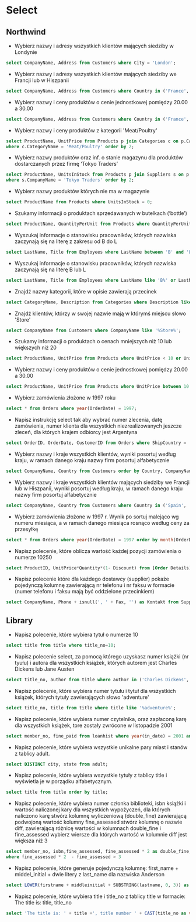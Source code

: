 # Select

## Northwind

* Wybierz nazwy i adresy wszystkich klientów mających siedziby w Londynie

```sql
select CompanyName, Address from Customers where City = 'London';
```

* Wybierz nazwy i adresy wszystkich klientów mających siedziby we Francji lub w Hiszpanii

```sql
select CompanyName, Address from Customers where Country in ('France', 'Spain');
```

* Wybierz nazwy i ceny produktów o cenie jednostkowej pomiędzy 20.00 a 30.00

```sql
select CompanyName, Address from Customers where Country in ('France', 'Spain');
```

* Wybierz nazwy i ceny produktów z kategorii 'Meat/Poultry'

```sql
select ProductName, UnitPrice from Products p join Categories c on p.CategoryID = c.CategoryID 
where c.CategoryName = 'Meat/Poultry' order by 2;
```

* Wybierz nazwy produktów oraz inf. o stanie magazynu dla produktów dostarczanych przez firmę ‘Tokyo Tradersʼ

```sql
select ProductName, UnitsInStock from Products p join Suppliers s on p.SupplierID = s.SupplierID
where s.CompanyName = 'Tokyo Traders' order by 2;
```

* Wybierz nazwy produktów których nie ma w magazynie

```sql
select ProductName from Products where UnitsInStock = 0;
```

* Szukamy informacji o produktach sprzedawanych w butelkach (‘bottleʼ)
  
```sql
select ProductName, QuantityPerUnit from Products where QuantityPerUnit like '%bottle%';
```

* Wyszukaj informacje o stanowisku pracowników, których nazwiska zaczynają się na literę z zakresu od B do L

```sql
select LastName, Title from Employees where LastName between 'B' and 'L';
```

* Wyszukaj informacje o stanowisku pracowników, których nazwiska zaczynają się na literę B lub L

```sql
select LastName, Title from Employees where LastName like 'B%' or LastName like 'L%';
```

* Znajdź nazwy kategorii, które w opisie zawierają przecinek

```sql
select CategoryName, Description from Categories where Description like '%,%';
```

* Znajdź klientów, którzy w swojej nazwie mają w którymś miejscu słowo 'Store'

```sql
select CompanyName from Customers where CompanyName like '%Store%';
```

* Szukamy informacji o produktach o cenach mniejszych niż 10 lub większych niż 20

```sql
select ProductName, UnitPrice from Products where UnitPrice < 10 or UnitPrice > 20;
```

* Wybierz nazwy i ceny produktów o cenie jednostkowej pomiędzy 20.00 a 30.00
  
```sql
select ProductName, UnitPrice from Products where UnitPrice between 10 and 20 order by 2;
```

* Wybierz zamówienia złożone w 1997 roku
  
```sql
select * from Orders where year(OrderDate) = 1997;
```

* Napisz instrukcję select tak aby wybrać numer zlecenia, datę zamówienia, numer klienta dla wszystkich niezrealizowanych jeszcze zleceń, dla których krajem odbiorcy jest Argentyna
  
```sql
select OrderID, OrderDate, CustomerID from Orders where ShipCountry = 'Argentina' and ShippedDate is null;
```

* Wybierz nazwy i kraje wszystkich klientów, wyniki posortuj według kraju, w ramach danego kraju nazwy firm posortuj alfabetycznie

```sql
select CompanyName, Country from Customers order by Country, CompanyName;
```

* Wybierz nazwy i kraje wszystkich klientów mających siedziby we Francji lub w
Hiszpanii, wyniki posortuj według kraju, w ramach danego kraju nazwy firm posortuj
alfabetycznie

```sql
select CompanyName, Country from Customers where Country in ('Spain', 'France') order by Country, CompanyName;
```

* Wybierz zamówienia złożone w 1997 r. Wynik po sortuj malejąco wg numeru
miesiąca, a w ramach danego miesiąca rosnąco według ceny za przesyłkę

```sql
select * from Orders where year(OrderDate) = 1997 order by month(OrderDate) desc, Freight;
```

* Napisz polecenie, które oblicza wartość każdej pozycji zamówienia o numerze 10250

```sql
select ProductID, UnitPrice*Quantity*(1- Discount) from [Order Details] od where OrderID = 10250;
```

* Napisz polecenie które dla każdego dostawcy (supplier) pokaże pojedynczą kolumnę
zawierającą nr telefonu i nr faksu w formacie (numer telefonu i faksu mają być
oddzielone przecinkiem)

```sql
select CompanyName, Phone + isnull(', ' + Fax, '') as Kontakt from Suppliers;
```

## Library

* Napisz polecenie, które wybiera tytuł o numerze 10

```sql
select title from title where title_no=10;
```

* Napisz polecenie select, za pomocą którego uzyskasz numer książki (nr tyułu) i autora dla wszystkich książek, których autorem jest Charles Dickens lub Jane Austen

```sql
select title_no, author from title where author in ('Charles Dickens', 'Jane Austen');
```

* Napisz polecenie, które wybiera numer tytułu i tytuł dla wszystkich książek, których tytuły zawierających słowo 'adventure'

```sql
select title_no, title from title where title like '%adventure%';
```

* Napisz polecenie, które wybiera numer czytelnika, oraz zapłaconą karę dla wszystkich książek, tore zostały zwrócone w listopadzie 2001

```sql
select member_no, fine_paid from loanhist where year(in_date) = 2001 and month (in_date) = 11 and fine_paid is not null;
```

* Napisz polecenie, które wybiera wszystkie unikalne pary miast i stanów z tablicy adult.

```sql
select DISTINCT city, state from adult;
```

* Napisz polecenie, które wybiera wszystkie tytuły z tablicy title i wyświetla je w porządku alfabetycznym.

```sql
select title from title order by title;
```

* Napisz polecenie, które wybiera numer członka biblioteki, isbn książki i wartość naliczonej kary dla wszystkich wypożyczeń, dla których naliczono karę
stwórz kolumnę wyliczeniową (double_fine) zawierającą podwojoną wartość kolumny fine_assessed
stwórz kolumnę o nazwie diff, zawierającą różnicę wartości w kolumnach double_fine i fine_assessed wybierz wiersze dla których wartość w kolumnie diff jest większa niż 3

```sql
select member_no, isbn,fine_assessed, fine_assessed * 2 as double_fine, fine_assessed * 2  - fine_assessed as diff from loanhist
where fine_assessed * 2  - fine_assessed > 3
```

* Napisz polecenie, które generuje pojedynczą kolumnę: first_name + middel_initial + dwie litery z last_name dla nazwiska Anderson

```sql
select LOWER(firstname + middleinitial + SUBSTRING(lastname, 0, 3)) as email_name from [member] where lastname = 'Anderson';
```

* Napisz polecenie, które wybiera title i title_no z tablicy title w formacie: The title is: title, title_no

```sql
select 'The title is: ' + title +', title number ' + CAST(title_no as varchar) from title;
```
